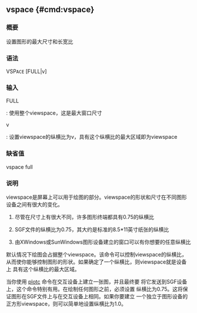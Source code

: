 ## vspace {#cmd:vspace}

### 概要

设置图形的最大尺寸和长宽比

### 语法

VSP`ACE` \[FULL|v\]

### 输入

FULL

:   使用整个viewspace，这是最大窗口尺寸

v

:   设置viewspace的纵横比为v，具有这个纵横比的最大区域即为viewspace

### 缺省值

vspace full

### 说明

viewspace是屏幕上可以用于绘图的部分。viewspace的形状和尺寸在不同图形
设备之间有很大的变化。

1.  尽管在尺寸上有很大不同，许多图形终端都具有0.75的纵横比

2.  SGF文件的纵横比为0.75，其大约是标准的8.5\*11英寸纸张的纵横比

3.  由XWindows或SunWindows图形设备建立的窗口可以有你想要的任意纵横比

默认情况下绘图会占据整个viewspace。该命令可以控制viewspace的纵横比，
从而使你能够控制图形的形状。如果确定了一个纵横比，则viewspace就是设备上
具有这个纵横比的最大区域。

当你使用 [plotc](/commands/plotc.html)
命令在交互设备上建立一张图，并且最终要
将它发送到SGF设备上，这个命令特别有用。在绘制任何图形之前，必须设置
纵横比为0.75。这将保证图形在SGF文件上与在交互设备上相同。如果你要建立
一个独立于图形设备的正方形viewspace，则可以简单地设置纵横比为1.0。
